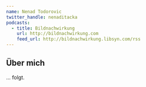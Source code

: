 ```yaml
---
name: Nenad Todorovic
twitter_handle: nenaditacka
podcasts:
  - title: Bildnachwirkung
    url: http://bildnachwirkung.com
    feed_url: http://bildnachwirkung.libsyn.com/rss
---
```


## Über mich

... folgt.